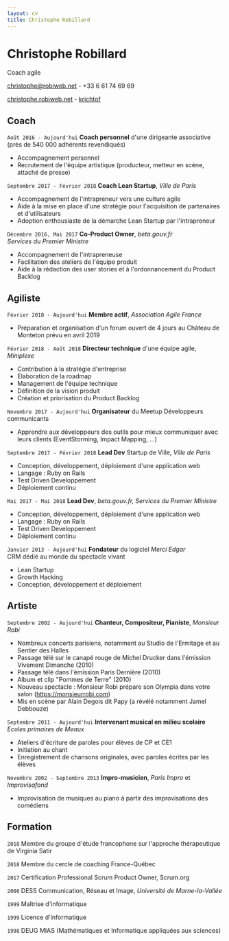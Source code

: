 ```yaml
---
layout: cv
title: Christophe Robillard
---
```

# Christophe Robillard
Coach agile

<a href="mailto:christophe@robiweb.net">christophe@robiweb.net</a> - +33 6 61 74 69 69

<div id="webaddress">
  <a href="https://christophe.robiweb.net"><i class="fas fa-home"></i> christophe.robiweb.net</a> -
  <a href="https://github.com/krichtof"><i class="fab fa-github"></i> krichtof</a>
</div>



## Coach

`Août 2016 - Aujourd'hui`
**Coach personnel** d'une dirigeante associative  
(près de 540 000 adhérents revendiqués)

- Accompagnement personnel
- Recrutement de l'équipe artistique (producteur, metteur en scène, attaché de presse)

`Septembre 2017 - Février 2018`
**Coach Lean Startup**, *Ville de Paris*

- Accompagnement de l'intrapreneur vers une culture agile
- Aide à la mise en place d'une stratégie pour l'acquisition de partenaires et d'utilisateurs
- Adoption enthousiaste de la démarche Lean Startup par l'intrapreneur

`Décembre 2016, Mai 2017`
**Co-Product Owner**, *beta.gouv.fr*  
*Services du Premier Ministre*

- Accompagnement de l'intrapreneuse
- Facilitation des ateliers de l'équipe produit
- Aide à la rédaction des user stories et à l'ordonnancement du Product Backlog

## Agiliste

`Février 2018 - Aujourd'hui`
**Membre actif**, *Association Agile France*

- Préparation et organisation d'un forum ouvert de 4 jours au Château de Monteton prévu en avril 2019

`Février 2018 - Août 2018`
**Directeur technique** d'une équipe agile, *Miniplexe*

- Contribution à la stratégie d'entreprise
- Elaboration de la roadmap
- Management de l'équipe technique
- Définition de la vision produit
- Création et priorisation du Product Backlog


`Novembre 2017 - Aujourd'hui`
**Organisateur** du Meetup Développeurs communicants

- Apprendre aux développeurs des outils pour mieux communiquer avec leurs clients (EventStorming, Impact Mapping, ...)

`Septembre 2017 - Février 2018`
**Lead Dev** Startup de Ville, *Ville de Paris*

- Conception, développement, déploiement d'une application web
- Langage : Ruby on Rails
- Test Driven Developpement
- Déploiement continu

`Mai 2017 - Mai 2018`
**Lead Dev**, *beta.gouv.fr, Services du Premier Ministre*

- Conception, développement, déploiement d'une application web
- Langage : Ruby on Rails
- Test Driven Developpement
- Déploiement continu

`Janvier 2013 - Aujourd'hui`
**Fondateur** du logiciel *Merci Edgar*  
CRM dédié au monde du spectacle vivant

- Lean Startup
- Growth Hacking
- Conception, développement et déploiement

## Artiste

`Septembre 2002 - Aujourd'hui`
**Chanteur, Compositeur, Pianiste**, *Monsieur Robi*

- Nombreux concerts parisiens, notamment au Studio de l'Ermitage et au Sentier des Halles
- Passage télé sur le canapé rouge de Michel Drucker dans l'émission Vivement Dimanche (2010)
- Passage télé dans l'émission Paris Dernière (2010)
- Album et clip "Pommes de Terre" (2010)
- Nouveau spectacle : Monsieur Robi prépare son Olympia dans votre salon (https://monsieurrobi.com)
- Mis en scène par Alain Degois dit Papy (a révélé notamment Jamel Debbouze)

`Septembre 2011 - Aujourd'hui`
**Intervenant musical en milieu scolaire**  
*Ecoles primaires de Meaux*

- Ateliers d'écriture de paroles pour élèves de CP et CE1
- Initiation au chant
- Enregistrement de chansons originales, avec paroles écrites par les élèves

`Novembre 2002 - Septembre 2013`
**Impro-musicien**, *Paris Impro* et *Improvisafond*

- Improvisation de musiques au piano à partir des improvisations des comédiens

## Formation

`2018`
Membre du groupe d'étude francophone sur l'approche thérapeutique de Virginia Satir

`2018`
Membre du cercle de coaching France-Québec

`2017`
Certification Professional Scrum Product Owner, Scrum.org

`2000`
DESS Communication, Réseau et Image, *Université de Marne-la-Vallée*

`1999`
Maîtrise d'informatique

`1999`
Licence d'informatique

`1998`
DEUG MIAS (Mathématiques et Informatique appliquées aux sciences)
